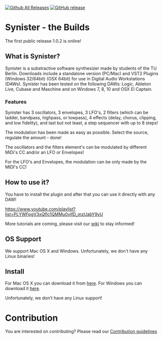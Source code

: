 [![Github All Releases](https://img.shields.io/github/downloads/the-synister/the-source/total.svg)]() [![GitHub release](https://img.shields.io/github/release/the-synister/the-source.svg)]()

# Synister - the Builds

The first public release 1.0.2 is online!

## What is Synister?

Synister is a substractive software synthesizer made by students of the TU Berlin. Downloads include a standalone version (PC/Mac) and VST2 Plugins (Windows 32/64bit) (OSX 64bit) for use in Digital Audio Workstations (DAWs). Synister has been tested on the following DAWs: Logic, Ableton Live, Cubase and Maschine and on Windows 7, 8, 10 and OSX El Captain.

### Features

Synister has 3 oscillators, 3 envelopes, 3 LFO's, 2 filters (which can be ladder, bandpass, highpass, or lowpass), 4 effects (delay, chorus, clipping, and low fidelity), and last but not least, a step sequencer with up to 8 steps!

The modulation has been made as easy as possible. Select the source, regulate the amount - done!

The oscillators and the filters element's can be modulated by different MiDi's CC and/or an LFO or Envelopes! 

For the LFO's and Envelopes, the modulation can be only made by the MIDI's CC! 

## How to use it?

You have to install the plugin and after that you can use it directly with any DAW! 

https://www.youtube.com/playlist?list=PLYWFpgV3xQfIc1QMMu0vjfD_mzUabY9vU

More tutorials are coming, please visit our [wiki](https://github.com/the-synister/source-code/wiki) to stay informed!

## OS Support

We support Mac OS X and Windows. Unfortunately, we don't have any Linux binaries!

## Install

For Mac OS X you can download it from [here](https://github.com/the-synister/synister/archive/Mac.zip). For Windows you can download it [here](https://github.com/the-synister/synister/archive/Windows.zip).

Unfortunately, we don't have any Linux support! 

# Contribution

You are interested on contributing? Please read our [Contribution guidelines](CONTRIBUTION.md)
